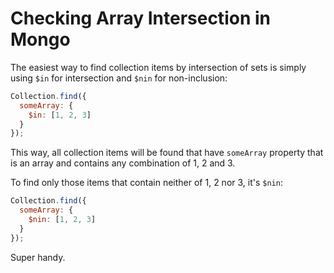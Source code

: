 # Checking Array Intersection in Mongo

The easiest way to find collection items by intersection of sets is simply using
`$in` for intersection and `$nin` for non-inclusion:

```javascript
Collection.find({
  someArray: {
    $in: [1, 2, 3]
  }
});
```

This way, all collection items will be found that have `someArray` property that
is an array and contains any combination of 1, 2 and 3.

To find only those items that contain neither of 1, 2 nor 3, it's `$nin`:

```javascript
Collection.find({
  someArray: {
    $nin: [1, 2, 3]
  }
});
```

Super handy.

